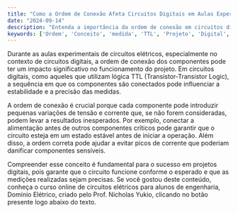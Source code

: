 ```yaml
---
title: "Como a Ordem de Conexão Afeta Circuitos Digitais em Aulas Experimentais?"
date: "2024-09-14"
description: "Entenda a importância da ordem de conexão em circuitos digitais durante aulas experimentais de engenharia."
keywords: ['Ordem', 'Conceito', 'medida', 'TTL', 'Projeto', 'Digital', 'Primeira']
---
```


Durante as aulas experimentais de circuitos elétricos, especialmente no contexto de circuitos digitais, a ordem de conexão dos componentes pode ter um impacto significativo no funcionamento do projeto. Em circuitos digitais, como aqueles que utilizam lógica TTL (Transistor-Transistor Logic), a sequência em que os componentes são conectados pode influenciar a estabilidade e a precisão das medidas.

A ordem de conexão é crucial porque cada componente pode introduzir pequenas variações de tensão e corrente que, se não forem consideradas, podem levar a resultados inesperados. Por exemplo, conectar a alimentação antes de outros componentes críticos pode garantir que o circuito esteja em um estado estável antes de iniciar a operação. Além disso, a ordem correta pode ajudar a evitar picos de corrente que poderiam danificar componentes sensíveis.

Compreender esse conceito é fundamental para o sucesso em projetos digitais, pois garante que o circuito funcione conforme o esperado e que as medições realizadas sejam precisas. Se você gostou deste conteúdo, conheça o curso online de circuitos elétricos para alunos de engenharia, Domínio Elétrico, criado pelo Prof. Nicholas Yukio, clicando no botão presente logo abaixo do texto.